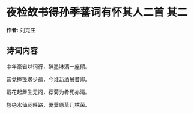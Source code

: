 # 夜检故书得孙季蕃词有怀其人二首  其二

**作者**: 刘克庄

## 诗词内容

中年豪宕以词行，醉墨淋漓一座倾。

昔竞捧笺求少蕴，今谁沥酒吊耆卿。

戴花起舞生无闷，荐菊为肴死亦清。

愁绝水仙祠畔路，萋萋原草几枯荣。

